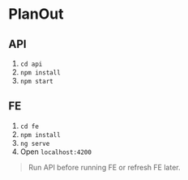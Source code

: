 # PlanOut

## API

1. `cd api`
2. `npm install`
3. `npm start`

## FE

1. `cd fe`
2. `npm install`
3. `ng serve`
4. Open `localhost:4200`

> Run API before running FE or refresh FE later.
